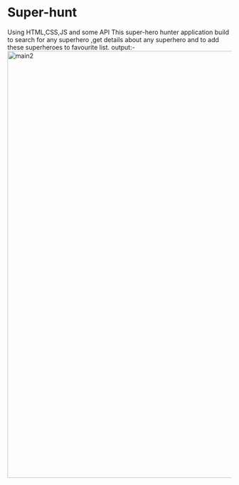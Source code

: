 # Super-hunt
Using HTML,CSS,JS and some API
This super-hero hunter application build to search for any superhero ,get details about any superhero and to add these superheroes to favourite list.
output:-
<img width="959" alt="main2" src="https://user-images.githubusercontent.com/114457826/192510992-5f55a61e-5758-4472-8fff-c63caa2ef407.png">
